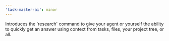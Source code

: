 ```yaml
---
'task-master-ai': minor
---
```


Introduces the 'research' command to give your agent or yourself the ability to quickly get an answer using context from tasks, files, your project tree, or all.
